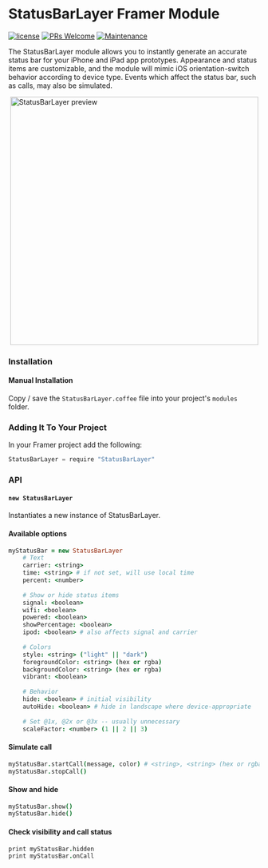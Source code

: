 # StatusBarLayer Framer Module

[![license](https://img.shields.io/github/license/bpxl-labs/RemoteLayer.svg)](https://opensource.org/licenses/MIT)
[![PRs Welcome](https://img.shields.io/badge/PRs-welcome-brightgreen.svg)](.github/CONTRIBUTING.md)
[![Maintenance](https://img.shields.io/maintenance/yes/2017.svg)]()

The StatusBarLayer module allows you to instantly generate an accurate status bar for your iPhone and iPad app prototypes. Appearance and status items are customizable, and the module will mimic iOS orientation-switch behavior according to device type. Events which affect the status bar, such as calls, may also be simulated.

<img src="https://cloud.githubusercontent.com/assets/935/23085407/44d08096-f52d-11e6-8d31-d9745537438b.gif" width="497" style="display: block; margin: auto" alt="StatusBarLayer preview" />

### Installation

#### Manual Installation

Copy / save the `StatusBarLayer.coffee` file into your project's `modules` folder.

### Adding It To Your Project

In your Framer project add the following:

```javascript
StatusBarLayer = require "StatusBarLayer"
```

### API

#### `new StatusBarLayer`

Instantiates a new instance of StatusBarLayer.

#### Available options

```coffeescript
myStatusBar = new StatusBarLayer
	# Text
	carrier: <string>
	time: <string> # if not set, will use local time
	percent: <number>
	
	# Show or hide status items
	signal: <boolean>
	wifi: <boolean>
	powered: <boolean>
	showPercentage: <boolean>
	ipod: <boolean> # also affects signal and carrier
	
	# Colors
	style: <string> ("light" || "dark")
	foregroundColor: <string> (hex or rgba)
	backgroundColor: <string> (hex or rgba)
	vibrant: <boolean>
	
	# Behavior
	hide: <boolean> # initial visibility
	autoHide: <boolean> # hide in landscape where device-appropriate
	
	# Set @1x, @2x or @3x -- usually unnecessary
	scaleFactor: <number> (1 || 2 || 3)
```
	
#### Simulate call
```coffeescript
myStatusBar.startCall(message, color) # <string>, <string> (hex or rgba)
myStatusBar.stopCall()
```

#### Show and hide
```coffeescript
myStatusBar.show()
myStatusBar.hide()
```
		
#### Check visibility and call status
```coffeescript
print myStatusBar.hidden
print myStatusBar.onCall
```